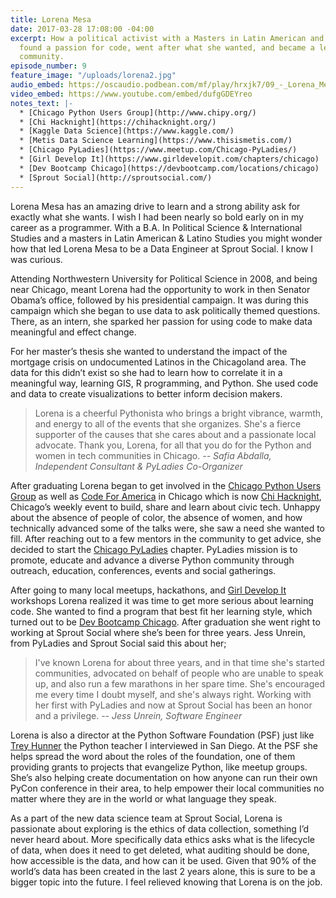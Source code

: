 ```yaml
---
title: Lorena Mesa
date: 2017-03-28 17:08:00 -04:00
excerpt: How a political activist with a Masters in Latin American and Latino Studies
  found a passion for code, went after what she wanted, and became a leader in her
  community.
episode_number: 9
feature_image: "/uploads/lorena2.jpg"
audio_embed: https://oscaudio.podbean.com/mf/play/hrxjk7/09_-_Lorena_Mesa_-_Open_SourceCraft.mp3
video_embed: https://www.youtube.com/embed/dufgGDEYreo
notes_text: |-
  * [Chicago Python Users Group](http://www.chipy.org/)
  * [Chi Hacknight](https://chihacknight.org/)
  * [Kaggle Data Science](https://www.kaggle.com/)
  * [Metis Data Science Learning](https://www.thisismetis.com/)
  * [Chicago PyLadies](https://www.meetup.com/Chicago-PyLadies/)
  * [Girl Develop It](https://www.girldevelopit.com/chapters/chicago)
  * [Dev Bootcamp Chicago](https://devbootcamp.com/locations/chicago)
  * [Sprout Social](http://sproutsocial.com/)
---
```


Lorena Mesa has an amazing drive to learn and a strong ability ask for exactly what she wants.  I wish I had been nearly so bold early on in my career as a programmer.  With a B.A. In Political Science & International Studies and a masters in Latin American & Latino Studies you might wonder how that led Lorena Mesa to be a Data Engineer at Sprout Social.  I know I was curious.  

Attending Northwestern University for Political Science in 2008, and being near Chicago, meant Lorena had the opportunity to work in then Senator Obama’s office, followed by his presidential campaign.  It was during this campaign which she began to use data to ask politically themed questions.  There, as an intern, she sparked her passion for using code to make data meaningful and effect change.

For her master’s thesis she wanted to understand the impact of the mortgage crisis on undocumented Latinos in the Chicagoland area.  The data for this didn’t exist so she had to learn how to correlate it in a meaningful way, learning GIS, R programming, and Python.  She used code and data to create visualizations to better inform decision makers.  

> Lorena is a cheerful Pythonista who brings a bright vibrance, warmth, and energy to all of the events that she organizes. She's a fierce supporter of the causes that she cares about and a passionate local advocate. Thank you, Lorena, for all that you do for the Python and women in tech communities in Chicago.
><cite>-- Safia Abdalla, Independent Consultant & PyLadies Co-Organizer

After graduating Lorena began to get involved in the [Chicago Python Users Group](http://www.chipy.org/) as well as
 [Code For America](https://www.codeforamerica.org)
 in Chicago which is now [Chi Hacknight](https://chihacknight.org/), Chicago’s weekly event to build, share and learn about civic tech.  Unhappy about the absence of people of color, the absence of women, and how technically advanced some of the talks were, she saw a need she wanted to fill.  After reaching out to a few mentors in the community to get advice, she decided  to start the [Chicago PyLadies](https://www.meetup.com/Chicago-PyLadies/) chapter.  PyLadies mission is to promote, educate and advance a diverse Python community through outreach, education, conferences, events and social gatherings.

After going to many local meetups, hackathons, and [Girl Develop It](https://www.girldevelopit.com/chapters/chicago)
 workshops Lorena realized it was time to get more serious about learning code.  She wanted to find a program that best fit her learning style, which turned out to be [Dev Bootcamp Chicago](https://devbootcamp.com/locations/chicago).  After graduation she went right to working at Sprout Social where she’s been for three years.
Jess Unrein, from PyLadies and Sprout Social said this about her;

> I've known Lorena for about three years, and in that time she's started communities, advocated on behalf of people who are unable to speak up, and also run a few marathons in her spare time. She's encouraged me every time I doubt myself, and she's always right. Working with her first with PyLadies and now at Sprout Social has been an honor and a privilege.
><cite>-- Jess Unrein, Software Engineer

Lorena is also a director at the Python Software Foundation (PSF) just like [Trey Hunner](http://codepop.com/open-sourcecraft/episodes/trey-hunner/) the Python teacher I interviewed in San Diego.  At the PSF she helps spread the word about the roles of the foundation, one of them providing grants to projects that evangelize Python, like meetup groups.  She’s also helping create documentation on how anyone can run their own PyCon conference in their area, to help empower their local communities no matter where they are in the world or what language they speak.

As a part of the new data science team at Sprout Social, Lorena is passionate about exploring is the ethics of data collection, something I’d never heard about.  More specifically data ethics asks what is the lifecycle of data, when does it need to get deleted, what auditing should be done, how accessible is the data, and how can it be used.  Given that 90% of the world’s data has been created in the last 2 years alone, this is sure to be a bigger topic into the future.  I feel relieved knowing that Lorena is on the job.  